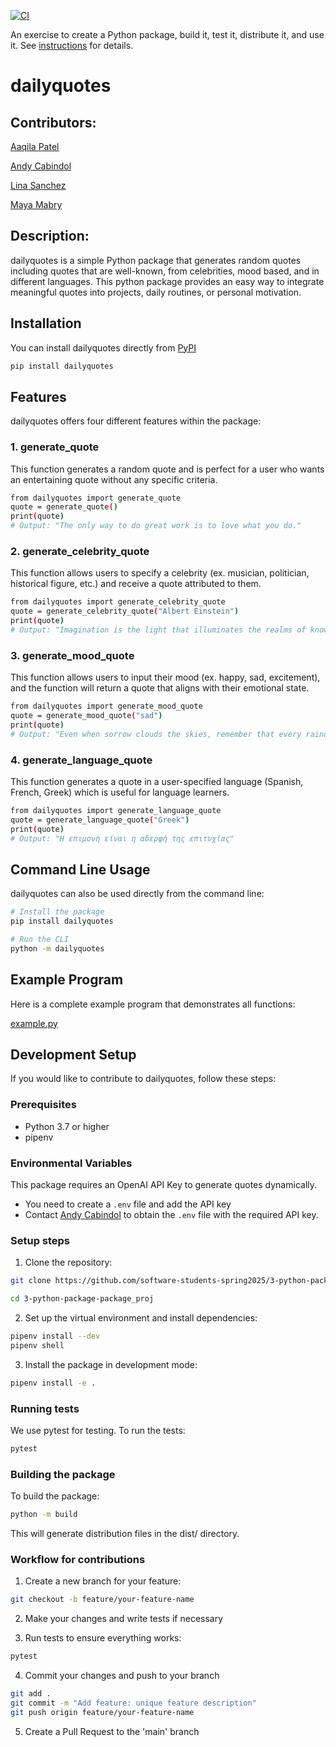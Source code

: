 [![CI](https://github.com/software-students-spring2025/3-python-package-package_proj/actions/workflows/build.yaml/badge.svg?branch=run-workflow-on-main)](https://github.com/software-students-spring2025/3-python-package-package_proj/actions/workflows/build.yaml)

An exercise to create a Python package, build it, test it, distribute it, and use it. See [instructions](./instructions.md) for details.

# dailyquotes

## Contributors:

[Aaqila Patel](https://github.com/aaqilap)

[Andy Cabindol](https://github.com/andycabindol)

[Lina Sanchez](https://github.com/linahsan)

[Maya Mabry](https://github.com/mam10023)

## Description:

dailyquotes is a simple Python package that generates random quotes including quotes that are well-known, from celebrities, mood based, and in different languages. This python package provides an easy way to integrate meaningful quotes into projects, daily routines, or personal motivation.

## Installation 

You can install dailyquotes directly from [PyPI](https://pypi.org/project/DailyQuotes/)
```bash
pip install dailyquotes
```

## Features 
dailyquotes offers four different features within the package:

### 1. generate_quote
This function generates a random quote and is perfect for a user who wants an entertaining quote without any specific criteria. 

```bash
from dailyquotes import generate_quote
quote = generate_quote()
print(quote)
# Output: "The only way to do great work is to love what you do."
```


### 2. generate_celebrity_quote 
This function allows users to specify a celebrity (ex. musician, politician, historical figure, etc.) and receive a quote attributed to them. 

```bash
from dailyquotes import generate_celebrity_quote
quote = generate_celebrity_quote("Albert Einstein")
print(quote)
# Output: "Imagination is the light that illuminates the realms of knowledge and discovery."
```

### 3. generate_mood_quote 
This function allows users to input their mood (ex. happy, sad, excitement), and the function will return a quote that aligns with their emotional state. 

```bash
from dailyquotes import generate_mood_quote
quote = generate_mood_quote("sad")
print(quote)
# Output: "Even when sorrow clouds the skies, remember that every raindrop has the potential to nurture a seed into a beautiful flower."
```

### 4. generate_language_quote
This function generates a quote in a user-specified language (Spanish, French, Greek) which is useful for language learners.

```bash
from dailyquotes import generate_language_quote
quote = generate_language_quote("Greek")
print(quote)
# Output: "Η επιμονή είναι η αδερφή της επιτυχίας"
```

## Command Line Usage 
dailyquotes can also be used directly from the command line: 

```bash
# Install the package 
pip install dailyquotes

# Run the CLI
python -m dailyquotes
```

## Example Program 
Here is a complete example program that demonstrates all functions:

[example.py](https://github.com/software-students-spring2025/3-python-package-package_proj/blob/main/example.py)


## Development Setup
If you would like to contribute to dailyquotes, follow these steps: 

### Prerequisites 
- Python 3.7 or higher 
- pipenv

### Environmental Variables 
This package requires an OpenAI API Key to generate quotes dynamically.
- You need to create a ```.env``` file and add the API key
- Contact [Andy Cabindol](https://github.com/andycabindol) to obtain the ```.env``` file with the required API key. 

### Setup steps 
1. Clone the repository: 

```bash
git clone https://github.com/software-students-spring2025/3-python-package-package_proj.git

cd 3-python-package-package_proj

```

2. Set up the virtual environment and install dependencies: 

```bash
pipenv install --dev 
pipenv shell

```

3. Install the package in development mode: 

```bash
pipenv install -e .
```


### Running tests
We use pytest for testing. To run the tests: 

```bash
pytest
```

### Building the package 
To build the package: 

```bash
python -m build
```
This will generate distribution files in the dist/ directory.

### Workflow for contributions 
1. Create a new branch for your feature: 

```bash
git checkout -b feature/your-feature-name
```

2. Make your changes and write tests if necessary 

3. Run tests to ensure everything works: 
```bash
pytest
```

4. Commit your changes and push to your branch
```bash
git add . 
git commit -m "Add feature: unique feature description"
git push origin feature/your-feature-name

```

5. Create a Pull Request to the 'main' branch
